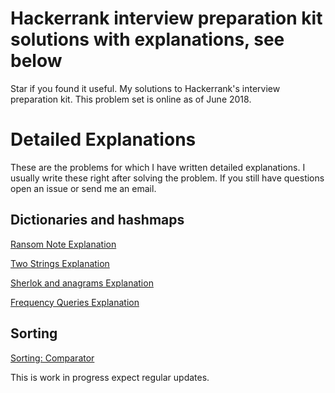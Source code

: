 # Hackerrank interview preparation kit solutions with explanations, see below
Star if you found it useful.
My solutions to Hackerrank's interview preparation kit.
This problem set is online as of June 2018.


# Detailed Explanations
These are the problems for which I have written detailed explanations. I usually write these right after solving the problem. If you still have questions open an issue or send me an email.

## Dictionaries and hashmaps
[Ransom Note Explanation](https://medium.com/carlosbf/hash-tables-ransom-note-solution-76ffe7b4d010)

[Two Strings Explanation](https://medium.com/carlosbf/two-strings-solution-d6cff7f5c11c)

[Sherlok and anagrams Explanation](https://medium.com/carlosbf/sherlock-and-anagrams-solution-6ed20bf7c815)

[Frequency Queries Explanation](https://medium.com/carlosbf/frequency-queries-solution-e776d6ac3aa6)

## Sorting

[Sorting: Comparator](https://medium.com/@carlosbf/sorting-comparator-solution-84f2c12e8c47)


This is work in progress expect regular updates.
